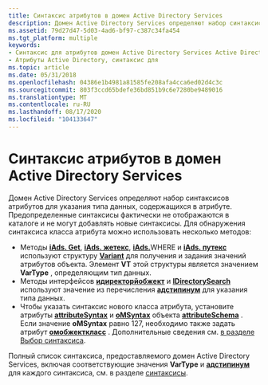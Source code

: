 ```yaml
---
title: Синтаксис атрибутов в домен Active Directory Services
description: Домен Active Directory Services определяют набор синтаксисов атрибутов для указания типа данных, содержащихся в атрибуте.
ms.assetid: 79d27d47-5d03-4ad6-bf97-c387c34fa454
ms.tgt_platform: multiple
keywords:
- Синтаксис для атрибутов домен Active Directory Services Active Directory
- Атрибуты Active Directory, синтаксис для
ms.topic: article
ms.date: 05/31/2018
ms.openlocfilehash: 04386e1b4981a81585fe208afa4cca6ed02d4c3c
ms.sourcegitcommit: 803f3ccd65bdefe36bd851b9c6e7280be9489016
ms.translationtype: MT
ms.contentlocale: ru-RU
ms.lasthandoff: 08/17/2020
ms.locfileid: "104133647"
---
```

# <a name="syntaxes-for-attributes-in-active-directory-domain-services"></a>Синтаксис атрибутов в домен Active Directory Services

Домен Active Directory Services определяют набор синтаксисов атрибутов для указания типа данных, содержащихся в атрибуте. Предопределенные синтаксисы фактически не отображаются в каталоге и не могут добавлять новые синтаксисы. Для обнаружения синтаксиса класса атрибута можно использовать несколько методов:

-   Методы [**iAds. Get**](/windows/desktop/api/iads/nf-iads-iads-get), [**iAds. жетекс**](/windows/desktop/api/iads/nf-iads-iads-getex), [**iAds.**](/windows/desktop/api/iads/nf-iads-iads-put)WHERE и [**iAds. путекс**](/windows/desktop/api/iads/nf-iads-iads-putex) используют структуру [**Variant**](/windows/win32/api/oaidl/ns-oaidl-variant) для получения и задания значений атрибутов объекта. Элемент **VT** этой структуры является значением **VarType** , определяющим тип данных.
-   Методы интерфейсов [**идиректорйобжект**](/windows/desktop/api/iads/nn-iads-idirectoryobject) и [**IDirectorySearch**](/windows/desktop/api/iads/nn-iads-idirectorysearch) используют значение из перечисления [**адстипинум**](/windows/win32/api/iads/ne-iads-adstypeenum) для указания типа данных.
-   Чтобы указать синтаксис нового класса атрибута, установите атрибуты [**attributeSyntax**](/windows/desktop/ADSchema/a-attributesyntax) и [**oMSyntax**](/windows/desktop/ADSchema/a-omsyntax) объекта [**attributeSchema**](/windows/desktop/ADSchema/c-attributeschema) . Если значение **oMSyntax** равно 127, необходимо также задать атрибут [**омобжекткласс**](/windows/desktop/ADSchema/a-omobjectclass) . Дополнительные сведения см. [в разделе Выбор синтаксиса](choosing-a-syntax.md).

Полный список синтаксиса, предоставляемого домен Active Directory Services, включая соответствующие значения **VarType** и [**адстипинум**](/windows/win32/api/iads/ne-iads-adstypeenum) для каждого синтаксиса, см. в разделе [синтаксисы](/windows/desktop/ADSchema/syntaxes).

 

 